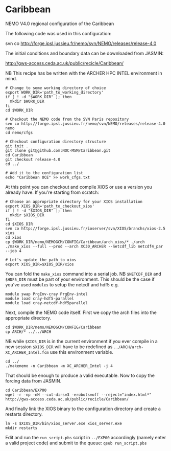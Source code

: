 # Caribbean
NEMO V4.0 regional configuration of the Caribbean

The following code was used in this configuration:

svn co http://forge.ipsl.jussieu.fr/nemo/svn/NEMO/releases/release-4.0

The initial conditions and boundary data can be downloaded from JASMIN:

http://gws-access.ceda.ac.uk/public/recicle/Caribbean/

NB This recipe has be written with the ARCHER HPC INTEL environment in mind.

```
# Change to some working directory of choice
export WORK_DIR='path_to_working_directory'
if [ ! -d "$WORK_DIR" ]; then
  mkdir $WORK_DIR
fi
cd $WORK_DIR

# Checkout the NEMO code from the SVN Paris repository 
svn co http://forge.ipsl.jussieu.fr/nemo/svn/NEMO/releases/release-4.0 nemo
cd nemo/cfgs

# Checkout configuration directory structure
git init .
git clone git@github.com:NOC-MSM/Caribbean.git
cd Caribbean
git checkout release-4.0
cd ../

# Add it to the configuration list
echo "Caribbean OCE" >> work_cfgs.txt
```

At this point you can checkout and compile XIOS or use a version you already have. If you're starting from scratch:

```
# Choose an appropriate directory for your XIOS installation
export XIOS_DIR='path_to_checkout_xios'
if [ ! -d "$XIOS_DIR" ]; then
  mkdir $XIOS_DIR
fi
cd $XIOS_DIR
svn co http://forge.ipsl.jussieu.fr/ioserver/svn/XIOS/branchs/xios-2.5 xios
cd xios
cp $WORK_DIR/nemo/NEMOGCM/CONFIG/Caribbean/arch_xios/* ./arch
./make_xios --full --prod --arch XC30_ARCHER --netcdf_lib netcdf4_par --job 4

# Let's update the path to xios
export XIOS_DIR=$XIOS_DIR/xios
```

You can fold the ```make_xios``` command into a serial job. NB ```$NETCDF_DIR``` and ```$HDF5_DIR``` must be part of your environment. This should be the case if you've used ```modules``` to setup the netcdf and hdf5 e.g. 

```
module swap PrgEnv-cray PrgEnv-intel
module load cray-hdf5-parallel
module load cray-netcdf-hdf5parallel
```

Next, compile the NEMO code itself. First we copy the arch files into the appropriate directory.

```
cd $WORK_DIR/nemo/NEMOGCM/CONFIG/Caribbean
cp ARCH/* ../../ARCH
```

NB while ```$XIOS_DIR``` is in the current environment if you ever compile in a new session ```$XIOS_DIR``` will have to be redefined as ```../ARCH/arch-XC_ARCHER_Intel.fcm``` use this environment variable.

```
cd ../
./makenemo -n Caribbean -m XC_ARCHER_Intel -j 4
```

That should be enough to produce a valid executable. Now to copy the forcing data from JASMIN. 

```
cd Caribbean/EXP00
wget -r -np -nH --cut-dirs=3 -erobots=off --reject="index.html*" http://gws-access.ceda.ac.uk/public/recicle/Caribbean/
```

And finally link the XIOS binary to the configuration directory and create a restarts directory.

```
ln -s $XIOS_DIR/bin/xios_server.exe xios_server.exe
mkdir restarts
```

Edit and run the ```run_script.pbs``` script in ```../EXP00``` accordingly (namely enter a valid project code) and submit to the queue: ```qsub run_script.pbs```
